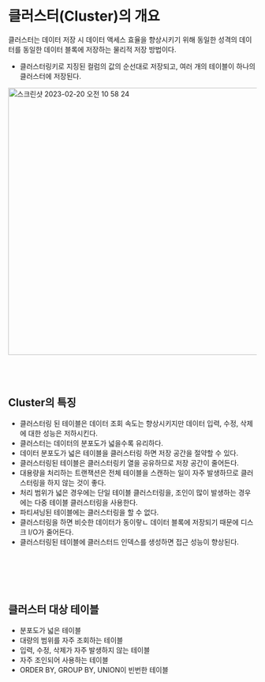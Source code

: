 # 클러스터(Cluster)의 개요
클러스터는 데이터 저장 시 데이터 액세스 효율을 향상시키기 위해 동일한 성격의 데이터를 동일한 데이터 블록에 저장하는 물리적 저장 방법이다.
- 클러스터링키로 지징된 컬럼의 값의 순선대로 저장되고, 여러 개의 테이블이 하나의 클러스터에 저장된다.

<img width="541" alt="스크린샷 2023-02-20 오전 10 58 24" src="https://user-images.githubusercontent.com/125357376/219991839-d64fe37f-b7a6-47f2-a62e-19bc6aa331db.png">

<br>
<br>
<br>
<br>

## Cluster의 특징
- 클러스터링 된 테이블은 데이터 조회 속도는 향상시키지만 데이터 입력, 수정, 삭제에 대한 성능은 저하시킨다.
- 클러스터는 데이터의 분포도가 넓을수록 유리하다.
- 데이터 분포도가 넓은 테이블을 클러스터링 하면 저장 공간을 절약할 수 있다.
- 클러스터링된 테이블은 클러스터링키 열을 공유하므로 저장 공간이 줄어든다.
- 대용량을 처리하는 트랜잭션은 전체 테이블을 스캔하는 일이 자주 발생하므로 클러스터링을 하지 않는 것이 좋다.
- 처리 범위가 넓은 경우에는 단일 테이블 클러스터링을, 조인이 많이 발생하는 경우에는 다중 테이블 클러스터링을 사용한다.
- 파티셔닝된 테이블에는 클러스터링을 할 수 없다.
- 클러스터링을 하면 비슷한 데이터가 동이랗ㄴ 데이터 블록에 저장되기 때문에 디스크 I/O가 줄어든다.
- 클러스터링된 테이블에 클러스터드 인덱스를 생성하면 접근 성능이 향상된다.

<br>
<br>
<br>
<br>

## 클러스터 대상 테이블
- 분포도가 넓은 테이블
- 대량의 범위를 자주 조회하는 테이블
- 입력, 수정, 삭제가 자주 발생하지 않는 테이블
- 자주 조인되어 사용하는 테이블
- ORDER BY, GROUP BY, UNION이 빈번한 테이블

